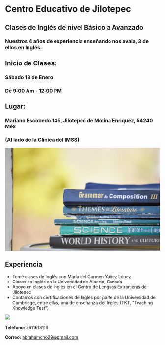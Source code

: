 # Centro Educativo de  Jilotepec

## Clases de Inglés de nivel Básico a Avanzado

### Nuestros 4 años de experiencia enseñando nos avala, 3 de ellos en Inglés.


## Inicio de Clases:
### Sábado 13 de Enero
### De 9:00 Am - 12:00 PM

## Lugar:
### Mariano Escobedo 145, Jilotepec de Molina Enriquez, 54240 Méx
### (Al lado de la Clínica del IMSS)

![english books](clarissa.jpg)

## Experiencia
* Tomé clases de Inglés con María del Carmen Yáñez López
* Clases en inglés en la Universidad de Alberta, Canadá
* Apoyo en clases de inglés en el Centro de Lenguas Extranjeras de Jilotepec
* Contamos con certificaciones de Inglés por parte de la Universidad de Cambridge, entre ellas, una de enseñanza del Inglés (TKT, "Teaching Knowledge Test")

<img src='clarissa' width='100'>

**Teléfono:** 5611613116

**Correo:** abrahamcno29@gmail.com
